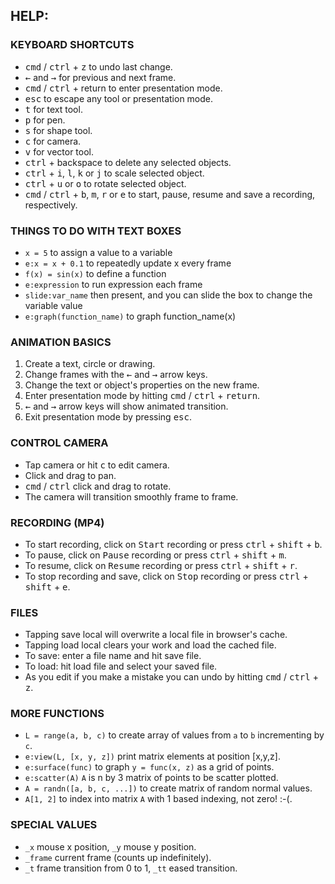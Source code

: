 ## HELP:

### KEYBOARD SHORTCUTS

- <kbd>cmd</kbd> / <kbd>ctrl</kbd> + <kbd>z</kbd> to undo last change.
- <kbd>←</kbd> and <kbd>→</kbd> for previous and next frame.
- <kbd>cmd</kbd> / <kbd>ctrl</kbd> + return to enter presentation mode.
- <kbd>esc</kbd> to escape any tool or presentation mode.
- <kbd>t</kbd> for text tool.
- <kbd>p</kbd> for pen.
- <kbd>s</kbd> for shape tool.
- <kbd>c</kbd> for camera.
- <kbd>v</kbd> for vector tool.
- <kbd>ctrl</kbd> + backspace to delete any selected objects.
- <kbd>ctrl</kbd> + <kbd>i</kbd>, <kbd>l</kbd>, <kbd>k</kbd> or <kbd>j</kbd> to scale selected object.
- <kbd>ctrl</kbd> + <kbd>u</kbd> or <kbd>o</kbd> to rotate selected object.
- <kbd>cmd</kbd> / <kbd>ctrl</kbd> + <kbd>b</kbd>, <kbd>m</kbd>, <kbd>r</kbd> or <kbd>e</kbd> to start, pause, resume and save a recording, respectively.

### THINGS TO DO WITH TEXT BOXES

- `x = 5` to assign a value to a variable
- `e:x = x + 0.1` to repeatedly update x every frame
- `f(x) = sin(x)` to define a function
- `e:expression` to run expression each frame
- `slide:var_name` then present, and you can slide the box to change the variable value
- `e:graph(function_name)` to graph function\_name(x)

### ANIMATION BASICS

1.  Create a text, circle or drawing.
2.  Change frames with the <kbd>←</kbd> and <kbd>→</kbd> arrow keys.
3.  Change the text or object's properties on the new frame.
4.  Enter presentation mode by hitting <kbd>cmd</kbd> / <kbd>ctrl</kbd> + <kbd>return</kbd>.
5.  <kbd>←</kbd> and <kbd>→</kbd> arrow keys will show animated transition.
6.  Exit presentation mode by pressing <kbd>esc</kbd>.

### CONTROL CAMERA

- Tap camera or hit <kbd>c</kbd> to edit camera.
- Click and drag to pan.
- <kbd>cmd</kbd> / <kbd>ctrl</kbd> click and drag to rotate.
- The camera will transition smoothly frame to frame.

### RECORDING (MP4)

- To start recording, click on <kbd>Start</kbd> recording</kbd> or press <kbd>ctrl</kbd> + <kbd>shift</kbd> + <kbd>b</kbd>.
- To pause, click on <kbd>Pause</kbd> recording</kbd> or press <kbd>ctrl</kbd> + <kbd>shift</kbd> + <kbd>m</kbd>.
- To resume, click on <kbd>Resume</kbd> recording</kbd> or press <kbd>ctrl</kbd> + <kbd>shift</kbd> + <kbd>r</kbd>.
- To stop recording and save, click on <kbd>Stop</kbd> recording</kbd> or press <kbd>ctrl</kbd> + <kbd>shift</kbd> + <kbd>e</kbd>.

### FILES

- Tapping save local will overwrite a local file in browser's cache.
- Tapping load local clears your work and load the cached file.
- To save: enter a file name and hit save file.
- To load: hit load file and select your saved file.
- As you edit if you make a mistake you can undo by hitting <kbd>cmd</kbd> / <kbd>ctrl</kbd> + <kbd>z</kbd>.

### MORE FUNCTIONS

- `L = range(a, b, c)` to create array of values from `a` to `b` incrementing by `c`.
- `e:view(L, [x, y, z])` print matrix elements at position \[x,y,z\].
- `e:surface(func)` to graph `y = func(x, z)` as a grid of points.
- `e:scatter(A)` `A` is n by 3 matrix of points to be scatter plotted.
- `A = randn([a, b, c, ...])` to create matrix of random normal values.
- `A[1, 2]` to index into matrix `A` with 1 based indexing, not zero! :-(.

### SPECIAL VALUES

- `_x` mouse x position, `_y` mouse y position.
- `_frame` current frame (counts up indefinitely).
- `_t` frame transition from 0 to 1, `_tt` eased transition.
